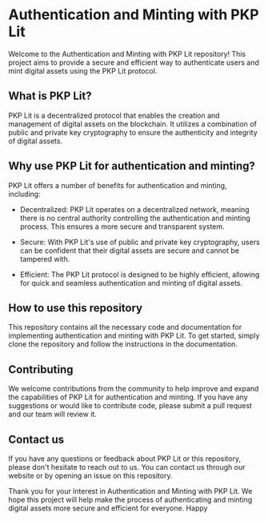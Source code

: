 # Authentication and Minting with PKP Lit

Welcome to the Authentication and Minting with PKP Lit repository! This project aims to provide a secure and efficient way to authenticate users and mint digital assets using the PKP Lit protocol.

## What is PKP Lit?

PKP Lit is a decentralized protocol that enables the creation and management of digital assets on the blockchain. It utilizes a combination of public and private key cryptography to ensure the authenticity and integrity of digital assets.

## Why use PKP Lit for authentication and minting?

PKP Lit offers a number of benefits for authentication and minting, including:

- Decentralized: PKP Lit operates on a decentralized network, meaning there is no central authority controlling the authentication and minting process. This ensures a more secure and transparent system.

- Secure: With PKP Lit's use of public and private key cryptography, users can be confident that their digital assets are secure and cannot be tampered with.

- Efficient: The PKP Lit protocol is designed to be highly efficient, allowing for quick and seamless authentication and minting of digital assets.

## How to use this repository

This repository contains all the necessary code and documentation for implementing authentication and minting with PKP Lit. To get started, simply clone the repository and follow the instructions in the documentation.

## Contributing

We welcome contributions from the community to help improve and expand the capabilities of PKP Lit for authentication and minting. If you have any suggestions or would like to contribute code, please submit a pull request and our team will review it.

## Contact us

If you have any questions or feedback about PKP Lit or this repository, please don't hesitate to reach out to us. You can contact us through our website or by opening an issue on this repository.

Thank you for your interest in Authentication and Minting with PKP Lit. We hope this project will help make the process of authenticating and minting digital assets more secure and efficient for everyone. Happy